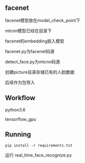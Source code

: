 ## facenet

facenet模型放在model_check_point下

mtcnn模型已经在目录下

facenet的embedding嵌入模型

facenet.py为facenet码源

detect_face.py为mtcnn码源

创建picture目录存储已有的人脸数据

后续作为包导入

## Workflow

python3.6

tensorflow_gpu

## Running

```shell
pip install -r requirements.txt
```

运行 real_time_face_recognize.py

 